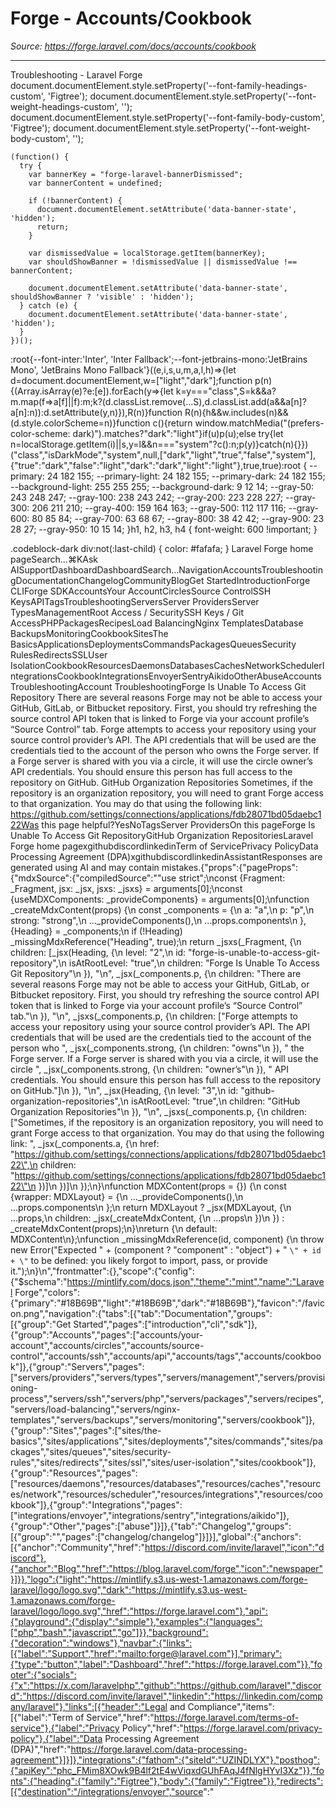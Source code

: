 # Forge - Accounts/Cookbook

*Source: https://forge.laravel.com/docs/accounts/cookbook*

---

Troubleshooting - Laravel Forge
              document.documentElement.style.setProperty('--font-family-headings-custom', 'Figtree');
              document.documentElement.style.setProperty('--font-weight-headings-custom', '');
              document.documentElement.style.setProperty('--font-family-body-custom', 'Figtree');
              document.documentElement.style.setProperty('--font-weight-body-custom', '');
            
    (function() {
      try {
        var bannerKey = "forge-laravel-bannerDismissed";
        var bannerContent = undefined;
        
        if (!bannerContent) {
          document.documentElement.setAttribute('data-banner-state', 'hidden');
          return;
        }
        
        var dismissedValue = localStorage.getItem(bannerKey);
        var shouldShowBanner = !dismissedValue || dismissedValue !== bannerContent;
        
        document.documentElement.setAttribute('data-banner-state', shouldShowBanner ? 'visible' : 'hidden');
      } catch (e) {
        document.documentElement.setAttribute('data-banner-state', 'hidden');
      }
    })();
  :root{--font-inter:'Inter', 'Inter Fallback';--font-jetbrains-mono:'JetBrains Mono', 'JetBrains Mono Fallback'}((e,i,s,u,m,a,l,h)=>{let d=document.documentElement,w=["light","dark"];function p(n){(Array.isArray(e)?e:[e]).forEach(y=>{let k=y==="class",S=k&&a?m.map(f=>a[f]||f):m;k?(d.classList.remove(...S),d.classList.add(a&&a[n]?a[n]:n)):d.setAttribute(y,n)}),R(n)}function R(n){h&&w.includes(n)&&(d.style.colorScheme=n)}function c(){return window.matchMedia("(prefers-color-scheme: dark)").matches?"dark":"light"}if(u)p(u);else try{let n=localStorage.getItem(i)||s,y=l&&n==="system"?c():n;p(y)}catch(n){}})("class","isDarkMode","system",null,["dark","light","true","false","system"],{"true":"dark","false":"light","dark":"dark","light":"light"},true,true):root {
    --primary: 24 182 155;
    --primary-light: 24 182 155;
    --primary-dark: 24 182 155;
    --background-light: 255 255 255;
    --background-dark: 9 12 14;
    --gray-50: 243 248 247;
    --gray-100: 238 243 242;
    --gray-200: 223 228 227;
    --gray-300: 206 211 210;
    --gray-400: 159 164 163;
    --gray-500: 112 117 116;
    --gray-600: 80 85 84;
    --gray-700: 63 68 67;
    --gray-800: 38 42 42;
    --gray-900: 23 28 27;
    --gray-950: 10 15 14;
  }h1, h2, h3, h4 {
    font-weight: 600 !important;
}

.codeblock-dark div:not(:last-child) {
    color: #fafafa;
}
Laravel Forge home pageSearch...⌘KAsk AISupportDashboardDashboardSearch...NavigationAccountsTroubleshootingDocumentationChangelogCommunityBlogGet StartedIntroductionForge CLIForge SDKAccountsYour AccountCirclesSource ControlSSH KeysAPITagsTroubleshootingServersServer ProvidersServer TypesManagementRoot Access / SecuritySSH Keys / Git AccessPHPPackagesRecipesLoad BalancingNginx TemplatesDatabase BackupsMonitoringCookbookSitesThe BasicsApplicationsDeploymentsCommandsPackagesQueuesSecurity RulesRedirectsSSLUser IsolationCookbookResourcesDaemonsDatabasesCachesNetworkSchedulerIntegrationsCookbookIntegrationsEnvoyerSentryAikidoOtherAbuseAccountsTroubleshootingAccount Troubleshooting​Forge Is Unable To Access Git Repository
There are several reasons Forge may not be able to access your GitHub, GitLab, or Bitbucket repository. First, you should try refreshing the source control API token that is linked to Forge via your account profile’s “Source Control” tab.
Forge attempts to access your repository using your source control provider’s API. The API credentials that will be used are the credentials tied to the account of the person who owns the Forge server. If a Forge server is shared with you via a circle, it will use the circle owner’s API credentials. You should ensure this person has full access to the repository on GitHub.
​GitHub Organization Repositories
Sometimes, if the repository is an organization repository, you will need to grant Forge access to that organization. You may do that using the following link: https://github.com/settings/connections/applications/fdb28071bd05daebc122Was this page helpful?YesNoTagsServer ProvidersOn this pageForge Is Unable To Access Git RepositoryGitHub Organization RepositoriesLaravel Forge home pagexgithubdiscordlinkedinTerm of ServicePrivacy PolicyData Processing Agreement (DPA)xgithubdiscordlinkedinAssistantResponses are generated using AI and may contain mistakes.{"props":{"pageProps":{"mdxSource":{"compiledSource":"\"use strict\";\nconst {Fragment: _Fragment, jsx: _jsx, jsxs: _jsxs} = arguments[0];\nconst {useMDXComponents: _provideComponents} = arguments[0];\nfunction _createMdxContent(props) {\n  const _components = {\n    a: \"a\",\n    p: \"p\",\n    strong: \"strong\",\n    ..._provideComponents(),\n    ...props.components\n  }, {Heading} = _components;\n  if (!Heading) _missingMdxReference(\"Heading\", true);\n  return _jsxs(_Fragment, {\n    children: [_jsx(Heading, {\n      level: \"2\",\n      id: \"forge-is-unable-to-access-git-repository\",\n      isAtRootLevel: \"true\",\n      children: \"Forge Is Unable To Access Git Repository\"\n    }), \"\\n\", _jsx(_components.p, {\n      children: \"There are several reasons Forge may not be able to access your GitHub, GitLab, or Bitbucket repository. First, you should try refreshing the source control API token that is linked to Forge via your account profile’s “Source Control” tab.\"\n    }), \"\\n\", _jsxs(_components.p, {\n      children: [\"Forge attempts to access your repository using your source control provider’s API. The API credentials that will be used are the credentials tied to the account of the person who \", _jsx(_components.strong, {\n        children: \"owns\"\n      }), \" the Forge server. If a Forge server is shared with you via a circle, it will use the circle \", _jsx(_components.strong, {\n        children: \"owner’s\"\n      }), \" API credentials. You should ensure this person has full access to the repository on GitHub.\"]\n    }), \"\\n\", _jsx(Heading, {\n      level: \"3\",\n      id: \"github-organization-repositories\",\n      isAtRootLevel: \"true\",\n      children: \"GitHub Organization Repositories\"\n    }), \"\\n\", _jsxs(_components.p, {\n      children: [\"Sometimes, if the repository is an organization repository, you will need to grant Forge access to that organization. You may do that using the following link: \", _jsx(_components.a, {\n        href: \"https://github.com/settings/connections/applications/fdb28071bd05daebc122\",\n        children: \"https://github.com/settings/connections/applications/fdb28071bd05daebc122\"\n      })]\n    })]\n  });\n}\nfunction MDXContent(props = {}) {\n  const {wrapper: MDXLayout} = {\n    ..._provideComponents(),\n    ...props.components\n  };\n  return MDXLayout ? _jsx(MDXLayout, {\n    ...props,\n    children: _jsx(_createMdxContent, {\n      ...props\n    })\n  }) : _createMdxContent(props);\n}\nreturn {\n  default: MDXContent\n};\nfunction _missingMdxReference(id, component) {\n  throw new Error(\"Expected \" + (component ? \"component\" : \"object\") + \" `\" + id + \"` to be defined: you likely forgot to import, pass, or provide it.\");\n}\n","frontmatter":{},"scope":{"config":{"$schema":"https://mintlify.com/docs.json","theme":"mint","name":"Laravel Forge","colors":{"primary":"#18B69B","light":"#18B69B","dark":"#18B69B"},"favicon":"/favicon.png","navigation":{"tabs":[{"tab":"Documentation","groups":[{"group":"Get Started","pages":["introduction","cli","sdk"]},{"group":"Accounts","pages":["accounts/your-account","accounts/circles","accounts/source-control","accounts/ssh","accounts/api","accounts/tags","accounts/cookbook"]},{"group":"Servers","pages":["servers/providers","servers/types","servers/management","servers/provisioning-process","servers/ssh","servers/php","servers/packages","servers/recipes","servers/load-balancing","servers/nginx-templates","servers/backups","servers/monitoring","servers/cookbook"]},{"group":"Sites","pages":["sites/the-basics","sites/applications","sites/deployments","sites/commands","sites/packages","sites/queues","sites/security-rules","sites/redirects","sites/ssl","sites/user-isolation","sites/cookbook"]},{"group":"Resources","pages":["resources/daemons","resources/databases","resources/caches","resources/network","resources/scheduler","resources/integrations","resources/cookbook"]},{"group":"Integrations","pages":["integrations/envoyer","integrations/sentry","integrations/aikido"]},{"group":"Other","pages":["abuse"]}]},{"tab":"Changelog","groups":[{"group":"","pages":["changelog/changelog"]}]}],"global":{"anchors":[{"anchor":"Community","href":"https://discord.com/invite/laravel","icon":"discord"},{"anchor":"Blog","href":"https://blog.laravel.com/forge","icon":"newspaper"}]}},"logo":{"light":"https://mintlify.s3.us-west-1.amazonaws.com/forge-laravel/logo/logo.svg","dark":"https://mintlify.s3.us-west-1.amazonaws.com/forge-laravel/logo/logo.svg","href":"https://forge.laravel.com"},"api":{"playground":{"display":"simple"},"examples":{"languages":["php","bash","javascript","go"]}},"background":{"decoration":"windows"},"navbar":{"links":[{"label":"Support","href":"mailto:forge@laravel.com"}],"primary":{"type":"button","label":"Dashboard","href":"https://forge.laravel.com"}},"footer":{"socials":{"x":"https://x.com/laravelphp","github":"https://github.com/laravel","discord":"https://discord.com/invite/laravel","linkedin":"https://linkedin.com/company/laravel"},"links":[{"header":"Legal and Compliance","items":[{"label":"Term of Service","href":"https://forge.laravel.com/terms-of-service"},{"label":"Privacy Policy","href":"https://forge.laravel.com/privacy-policy"},{"label":"Data Processing Agreement (DPA)","href":"https://forge.laravel.com/data-processing-agreement"}]}]},"integrations":{"fathom":{"siteId":"UZINDLYX"},"posthog":{"apiKey":"phc_FMim8XOwk9B4lf2tE4wViqxdGUhFAqJ4fNlgHYvI3Xz"}},"fonts":{"heading":{"family":"Figtree"},"body":{"family":"Figtree"}},"redirects":[{"destination":"/integrations/envoyer","source":"
